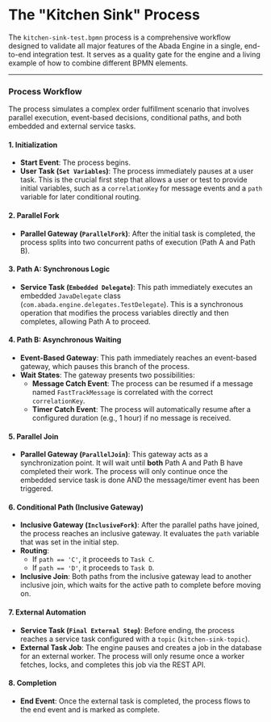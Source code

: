 # The "Kitchen Sink" Process

The `kitchen-sink-test.bpmn` process is a comprehensive workflow designed to validate all major features of the Abada Engine in a single, end-to-end integration test. It serves as a quality gate for the engine and a living example of how to combine different BPMN elements.

---

### Process Workflow

The process simulates a complex order fulfillment scenario that involves parallel execution, event-based decisions, conditional paths, and both embedded and external service tasks.

#### 1. Initialization
*   **Start Event**: The process begins.
*   **User Task (`Set Variables`)**: The process immediately pauses at a user task. This is the crucial first step that allows a user or test to provide initial variables, such as a `correlationKey` for message events and a `path` variable for later conditional routing.

#### 2. Parallel Fork
*   **Parallel Gateway (`ParallelFork`)**: After the initial task is completed, the process splits into two concurrent paths of execution (Path A and Path B).

#### 3. Path A: Synchronous Logic
*   **Service Task (`Embedded Delegate`)**: This path immediately executes an embedded `JavaDelegate` class (`com.abada.engine.delegates.TestDelegate`). This is a synchronous operation that modifies the process variables directly and then completes, allowing Path A to proceed.

#### 4. Path B: Asynchronous Waiting
*   **Event-Based Gateway**: This path immediately reaches an event-based gateway, which pauses this branch of the process.
*   **Wait States**: The gateway presents two possibilities:
    *   **Message Catch Event**: The process can be resumed if a message named `FastTrackMessage` is correlated with the correct `correlationKey`.
    *   **Timer Catch Event**: The process will automatically resume after a configured duration (e.g., 1 hour) if no message is received.

#### 5. Parallel Join
*   **Parallel Gateway (`ParallelJoin`)**: This gateway acts as a synchronization point. It will wait until **both** Path A and Path B have completed their work. The process will only continue once the embedded service task is done AND the message/timer event has been triggered.

#### 6. Conditional Path (Inclusive Gateway)
*   **Inclusive Gateway (`InclusiveFork`)**: After the parallel paths have joined, the process reaches an inclusive gateway. It evaluates the `path` variable that was set in the initial step.
*   **Routing**: 
    *   If `path == 'C'`, it proceeds to `Task C`.
    *   If `path == 'D'`, it proceeds to `Task D`.
*   **Inclusive Join**: Both paths from the inclusive gateway lead to another inclusive join, which waits for the active path to complete before moving on.

#### 7. External Automation
*   **Service Task (`Final External Step`)**: Before ending, the process reaches a service task configured with a `topic` (`kitchen-sink-topic`).
*   **External Task Job**: The engine pauses and creates a job in the database for an external worker. The process will only resume once a worker fetches, locks, and completes this job via the REST API.

#### 8. Completion
*   **End Event**: Once the external task is completed, the process flows to the end event and is marked as complete.
